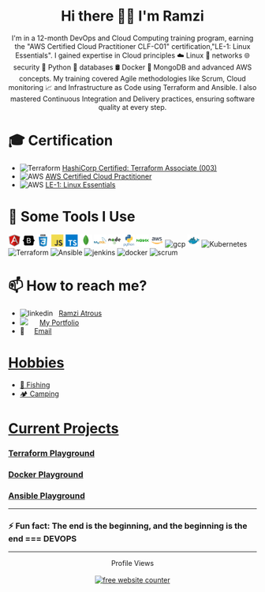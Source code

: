 <h1 align='center'>
    Hi there 👋🏻 I'm Ramzi
</h1>
<p align='center'>
I'm in a 12-month DevOps and Cloud Computing training program, earning the "AWS Certified Cloud Practitioner CLF-C01" certification,"LE-1: Linux Essentials". I gained expertise in Cloud principles ☁️  Linux 🐧 networks 🌐 security 🔐 Python 🐍 databases 🛢️  Docker 🐳 MongoDB  and advanced AWS concepts. My training covered Agile methodologies like Scrum, Cloud monitoring 📈 and Infrastructure as Code using Terraform and Ansible. I also mastered Continuous Integration and Delivery practices, ensuring software quality at every step.
</p>

# 🎓 Certification

- <img src="https://www.vectorlogo.zone/logos/terraformio/terraformio-icon.svg" alt="Terraform" width="25" height="25" /> <a href="https://www.credly.com/badges/19b5b960-3ac4-4aab-a22d-a102bb8afbd5" target="_blank">HashiCorp Certified: Terraform Associate (003)</a>
-  <img src="https://images.credly.com/size/340x340/images/00634f82-b07f-4bbd-a6bb-53de397fc3a6/image.png" alt="AWS" width="30" height="30" /> <a href="https://www.credly.com/badges/14a7f611-47db-48b8-9af6-371dbbb96847" target="_blank">AWS Certified Cloud Practitioner</a>
- <img src="https://infosyte.com/wp-content/uploads/2022/03/linux-essentials.jpg" alt="AWS" width="30" height="30" /> <a href="https://cs.lpi.org/caf/Xamman/certification/verify/LPI000567962/vnushjg3dq" target="_blank">LE-1: Linux Essentials</a>

# 🚀 Some Tools I Use
<p align="left">
<img src="https://raw.githubusercontent.com/devicons/devicon/master/icons/angularjs/angularjs-original.svg" alt="angular-js" width="25" height="25" />
<img src="https://raw.githubusercontent.com/devicons/devicon/master/icons/bootstrap/bootstrap-plain.svg" alt="bootstrap" width="25" height="25" />
<img src="https://raw.githubusercontent.com/devicons/devicon/master/icons/css3/css3-original-wordmark.svg" alt="css3" width="25" height="25" />
<img src="https://raw.githubusercontent.com/devicons/devicon/master/icons/javascript/javascript-original.svg" alt="javascript" width="25" height="25" />
<img src="https://raw.githubusercontent.com/devicons/devicon/master/icons/typescript/typescript-original.svg" alt="typescript" width="25" height="25" />
<img src="https://raw.githubusercontent.com/devicons/devicon/master/icons/mongodb/mongodb-original.svg" alt="mongodb" width="25" height="25" />
<img src="https://raw.githubusercontent.com/devicons/devicon/master/icons/mysql/mysql-original-wordmark.svg" alt="mysql" width="25" height="25" />
<img src="https://raw.githubusercontent.com/devicons/devicon/master/icons/nodejs/nodejs-original-wordmark.svg" alt="nodejs" width="25" height="25" />
<img src="https://raw.githubusercontent.com/devicons/devicon/master/icons/python/python-original-wordmark.svg" alt="python" width="25" height="25" />
<img src="https://raw.githubusercontent.com/devicons/devicon/master/icons/nginx/nginx-original.svg" alt="nginx" width="25" height="25" />
<img src="https://raw.githubusercontent.com/github/explore/80688e429a7d4ef2fca1e82350fe8e3517d3494d/topics/aws/aws.png" alt="aws" width="25" height="25" />
<img src="https://www.vectorlogo.zone/logos/google_cloud/google_cloud-icon.svg" alt="gcp" width="25" height="25" />
<img src="https://raw.githubusercontent.com/devicons/devicon/master/icons/docker/docker-original.svg" alt="Docker" width="25" height="25" />
<img src="https://www.vectorlogo.zone/logos/kubernetes/kubernetes-icon.svg" alt="Kubernetes" width="25" height="25" />
<img src="https://www.vectorlogo.zone/logos/terraformio/terraformio-icon.svg" alt="Terraform" width="25" height="25" />
<img src="https://www.vectorlogo.zone/logos/ansible/ansible-icon.svg" alt="Ansible" width="25" height="25" />
<img src="https://www.vectorlogo.zone/logos/jenkins/jenkins-icon.svg" alt="jenkins" width="25" height="25" />
<img src="https://www.vectorlogo.zone/logos/docker/docker-icon.svg" alt="docker" width="25" height="25" />
<img src="https://cdn.worldvectorlogo.com/logos/professional-scrum-master-i.svg" alt="scrum" width="25" height="25" />
</p>

# 📫 How to reach me?
- <img src="https://www.vectorlogo.zone/logos/linkedin/linkedin-tile.svg" alt="linkedin" width="25" height="25" />&nbsp;&nbsp; <a href="https://www.linkedin.com/in/ramziatrous/" target="_blank">Ramzi Atrous</a>
- <img src="https://atrous.de/favicon.ico">&nbsp;&nbsp;&nbsp;&nbsp;&nbsp;&nbsp;<a href="https://atrous.de" target="_blank">My Portfolio</a>
- 📧 &nbsp;&nbsp;&nbsp;&nbsp;<a href="mailto:atrous.ramzi@gmx.de" target="_blank">Email

# Hobbies
- 🎣 Fishing
- 🏕️ Camping

# Current Projects
### [Terraform Playground]()
### [Docker Playground]()
### [Ansible Playground]()
---
### ⚡ Fun fact: The end is the beginning, and the beginning is the end === DEVOPS
---
<p align='center'>
Profile Views <br><br>
<a href="https://www.freecounterstat.com" title="free website counter"><img src="https://counter7.optistats.ovh/private/freecounterstat.php?c=5m5flcmgmjllnq8uebj8ylhfex8bwdt3" border="0" title="free website counter" alt="free website counter"></a>
</p>
